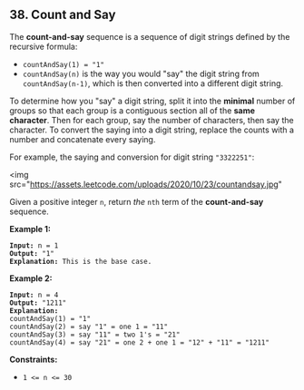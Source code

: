 ## 38. Count and Say
The **count-and-say** sequence is a sequence of digit strings defined by the recursive formula:

* `countAndSay(1) = "1"`
* `countAndSay(n)` is the way you would "say" the digit string from `countAndSay(n-1)`, which is then converted into a different digit string.

To determine how you "say" a digit string, split it into the **minimal** number of groups so that each group is a contiguous section all of the **same character**. Then for each group, say the number of characters, then say the character. To convert the saying into a digit string, replace the counts with a number and concatenate every saying.

For example, the saying and conversion for digit string `"3322251"`:

<img src="https://assets.leetcode.com/uploads/2020/10/23/countandsay.jpg"

Given a positive integer `n`, return *the* `nth` term of the **count-and-say** sequence.

**Example 1:**
<pre><code><b>Input:</b> n = 1
<b>Output:</b> "1"
<b>Explanation:</b> This is the base case.
</code></pre>

**Example 2:**
<pre><code><b>Input:</b> n = 4
<b>Output:</b> "1211"
<b>Explanation:</b>
countAndSay(1) = "1"
countAndSay(2) = say "1" = one 1 = "11"
countAndSay(3) = say "11" = two 1's = "21"
countAndSay(4) = say "21" = one 2 + one 1 = "12" + "11" = "1211"
</code></pre>

**Constraints:**
* `1 <= n <= 30`